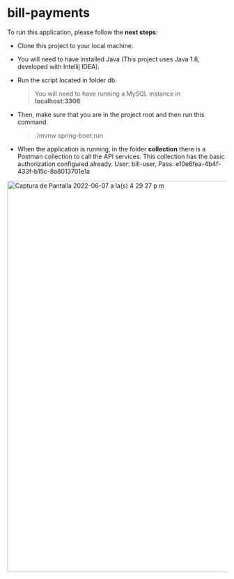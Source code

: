 # bill-payments

To run this application, please follow the **next steps**:
  
* Clone this project to your local machine.
* You will need to have installed Java (This project uses Java 1.8, developed with Intellij IDEA).
* Run the script located in folder db.

  > You will need to have running a MySQL instance in **localhost:3306**
  
* Then, make sure that you are in the project root and then run this command

  > ./mvnw spring-boot:run
  
* When the application is running, in the folder **collection** there is a Postman collection to call the API services. This collection has the basic authorization configured already. User: bill-user, Pass: e10e6fea-4b4f-433f-b15c-8a8013701e1a

<img width="896" alt="Captura de Pantalla 2022-06-07 a la(s) 4 29 27 p m" src="https://user-images.githubusercontent.com/26047772/172486162-b52c9bac-ad46-4679-8482-2d5f46bd6334.png">
